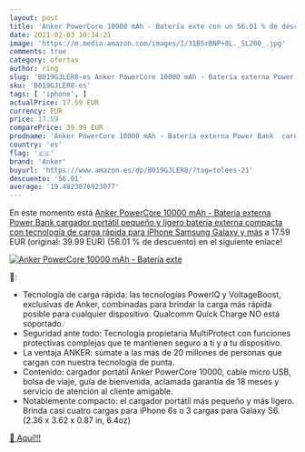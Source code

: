```yaml
---
layout: post
title: 'Anker PowerCore 10000 mAh - Batería exte con un 56.01 % de descuento'
date: 2021-02-03 10:34:21
image: 'https://m.media-amazon.com/images/I/31B5rBNP+8L._SL200_.jpg'
comments: true
category: ofertas
author: ring
slug: 'B019GJLER8-es Anker PowerCore 10000 mAh - Batería externa Power Bank...'
sku: 'B019GJLER8-es'
tags: [ 'iphone', ]
actualPrice: 17.59 EUR
currency: EUR
price: 17.59
comparePrice: 39.99 EUR
prodname: 'Anker PowerCore 10000 mAh - Batería externa Power Bank  cargador portátil pequeño y ligero  batería externa compacta con tecnología de carga rápida para iPhone  Samsung Galaxy y más'
country: 'es'
flag: '🇪🇸'
brand: 'Anker'
buyurl: 'https://www.amazon.es/dp/B019GJLER8/?tag=tolees-21'
descuento: '56.01'
average: '19.4823076923077'
---
```


En este momento está [Anker PowerCore 10000 mAh - Batería externa Power Bank  cargador portátil pequeño y ligero  batería externa compacta con tecnología de carga rápida para iPhone  Samsung Galaxy y más](https://www.amazon.es/dp/B019GJLER8/?tag=tolees-21) a 17.59 EUR (original: 39.99 EUR) (56.01 %  de descuento) en el siguiente enlace!

[![Anker PowerCore 10000 mAh - Batería exte](https://m.media-amazon.com/images/I/31B5rBNP+8L._SL200_.jpg)](https://www.amazon.es/dp/B019GJLER8/?tag=tolees-21)

🔎:

- Tecnología de carga rápida: las tecnologías PowerIQ y VoltageBoost, exclusivas de Anker, combinadas para brindar la carga más rápida posible para cualquier dispositivo. Qualcomm Quick Charge NO está soportado.
- Seguridad ante todo: Tecnología propietaria MultiProtect con funciones protectivas complejas que te mantienen seguro a ti y a tu dispositivo.
- La ventaja ANKER: súmate a las más de 20 millones de personas que cargan con nuestra tecnología de punta.
- Contenido: cargador portátil Anker PowerCore 10000, cable micro USB, bolsa de viaje, guía de bienvenida, aclamada garantía de 18 meses y servicio de atención al cliente amigable.
- Notablemente compacto: el cargador portátil más pequeño y más ligero. Brinda casi cuatro cargas para iPhone 6s o 3 cargas para Galaxy S6.(2.36 x 3.62 x 0.87 in, 6.4oz)

[🛒 Aquí!!!](https://www.amazon.es/dp/B019GJLER8/?tag=tolees-21)
